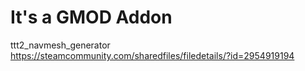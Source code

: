 # It's a GMOD Addon 

ttt2_navmesh_generator
https://steamcommunity.com/sharedfiles/filedetails/?id=2954919194